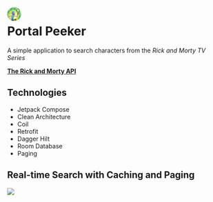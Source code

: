 <img src="pictures/logo.png" style="float: left; padding-right:10px;" height="32px" width="32px">
<h1>Portal Peeker</h1>

<p>A simple application to search characters from the <i>Rick and Morty TV Series</i></p>
<b><a href="https://rickandmortyapi.com/">The Rick and Morty API</a></b>

<h2>Technologies</h2>
<ul>
    <li>Jetpack Compose</li>
    <li>Clean Architecture</li>
    <li>Coil</li>
    <li>Retrofit</li>
    <li>Dagger Hilt</li>
    <li>Room Database</li>
    <li>Paging</li>
</ul>

<h2>Real-time Search with Caching and Paging</h2>
<img src="pictures/search.gif" width="256px">